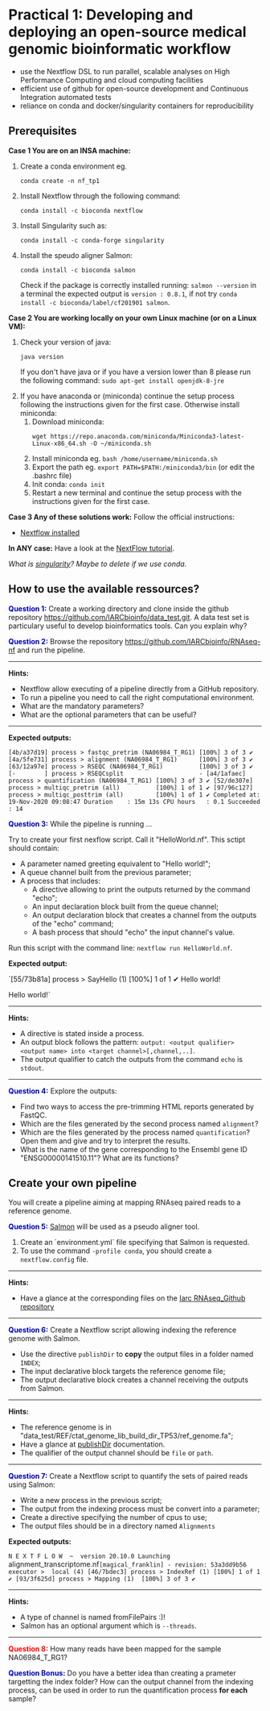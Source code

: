 # Practical 1: Developing and deploying an open-source medical genomic bioinformatic workflow

- use the Nextflow DSL to run parallel, scalable analyses on High Performance Computing and cloud computing facilities
- efficient use of github for open-source development and Continuous Integration automated tests
- reliance on conda and docker/singularity containers for reproducibility

## Prerequisites
**Case 1 You are on an INSA machine:**
<ol>
<li> Create a conda environment eg.
 
 `conda create -n nf_tp1`

<li> Install Nextflow through the following command: 
        
`conda install -c bioconda nextflow`

<li> Install Singularity such as:

`conda install -c conda-forge singularity`
<li> Install the speudo aligner Salmon:

`conda install -c bioconda salmon`

Check if the package is correctly installed running: `salmon --version` in a terminal the expected output is `version : 0.8.1`, if not try `conda install -c bioconda/label/cf201901 salmon`.
</ol>


**Case 2 You are working locally on your own Linux machine (or on a Linux VM):**
<ol>
<li> Check your version of java:

`java version`

If you don't have java or if you have a version lower than 8 please run the following command: `sudo apt-get install openjdk-8-jre`

<li> If you have anaconda or (miniconda) continue the setup process following the instructions given for the first case.
    Otherwise install miniconda:
    <ol>
    <li>Download miniconda:

`wget https://repo.anaconda.com/miniconda/Miniconda3-latest-Linux-x86_64.sh -O ~/miniconda.sh`
    <li> Install miniconda eg. 
`bash /home/username/miniconda.sh`
    <li> Export the path eg. `export PATH=$PATH:/miniconda3/bin` (or edit the .bashrc file)
    <li> Init conda: `conda init`
    <li> Restart a new terminal and continue the setup process with the instructions given for the first case.
    </ol>
</ol>

**Case 3 Any of these solutions work:**
Follow the official instructions:
- [Nextflow installed](https://www.nextflow.io/docs/latest/getstarted.html)

**In ANY case:**
Have a look at the [NextFlow tutorial](https://seqera.io/training/). 

*What is [singularity](https://sylabs.io/guides/3.6/user-guide/)?* *Maybe to delete if we use conda.*

## How to use the available ressources?

<span style='color:#0000b3'>**Question 1:**</span> Create a working directory and clone inside the github repository https://github.com/IARCbioinfo/data_test.git. A data test set is particulary useful to develop bioinformatics tools. Can you explain why? 

<span style='color:#0000b3'>**Question 2:**</span>  Browse the repository https://github.com/IARCbioinfo/RNAseq-nf and run the pipeline.
___

**Hints:** 
- Nextflow allow executing of a pipeline directly from a GitHub repository.
- To run a pipeline you need to call the right computational environment.
- What are the mandatory parameters?
- What are the optional parameters that can be useful?
___

**Expected outputs:**

`[4b/a37d19] process > fastqc_pretrim (NA06984_T_RG1) [100%] 3 of 3 ✔
[4a/5fe731] process > alignment (NA06984_T_RG1)      [100%] 3 of 3 ✔
[63/12a97e] process > RSEQC (NA06984_T_RG1)          [100%] 3 of 3 ✔
[-        ] process > RSEQCsplit                     -
[a4/1afaec] process > quantification (NA06984_T_RG1) [100%] 3 of 3 ✔
[52/de307e] process > multiqc_pretrim (all)          [100%] 1 of 1 ✔
[97/96c127] process > multiqc_posttrim (all)         [100%] 1 of 1 ✔
Completed at: 19-Nov-2020 09:08:47
Duration    : 15m 13s
CPU hours   : 0.1
Succeeded   : 14`

<span style='color:#0000b3'>**Question 3:**</span> While the pipeline is running ...

Try to create your first nexflow script. Call it "HelloWorld.nf". This sctipt should contain:
- A parameter named greeting equivalent to "Hello world!";
- A queue channel built from the previous parameter;
- A process that includes:
    + A directive allowing to print the outputs returned by the command "echo";
    + An input declaration block built from the queue channel;
    + An output declaration block that creates a channel from the outputs of the "echo" command;
    + A bash process that should "echo" the input channel's value.

Run this script with the command line: `nextflow run HelloWorld.nf`. 

**Expected output:**

`[55/73b81a] process > SayHello (1) [100%] 1 of 1 ✔
Hello world!

Hello world!`
___
**Hints:**

- A directive is stated inside a process.
- An output block follows the pattern:
`output: <output qualifier> <output name> into <target channel>[,channel,..]`.
- The output qualifier to catch the outputs from the command `echo` is `stdout`.
___
<span style='color:#0000b3'>**Question 4:**</span>  Explore the outputs:
- Find two ways to access the pre-trimming HTML reports generated by FastQC.
- Which are the files generated by the second process named `alignment`? 
- Which are the files generated by the process named `quantification`? Open them and give and try to interpret the results.
- What is the name of the gene corresponding to the Ensembl gene ID "ENSG00000141510.11"? What are its functions?

## Create your own pipeline
You will create a pipeline aiming at mapping RNAseq paired reads to a reference genome.

<span style='color:#0000b3'>**Question 5:**</span>  [Salmon](https://salmon.readthedocs.io/en/latest/) will be used as a pseudo aligner tool.
<ol>
<li> Create an `environment.yml` file specifying that Salmon is requested. 
<li> To use the command <code>-profile conda</code>, you should create a <code>nextflow.config</code> file.
</ol>

___

**Hints:**
- Have a glance at the corresponding files on the [Iarc RNAseq_Github repository](https://github.com/IARCbioinfo/RNAseq-nf)
___

<span style='color:#0000b3'>**Question 6:**</span>  Create a Nextflow script allowing indexing the reference genome with Salmon.
- Use the directive `publishDir` to **copy** the output files in a folder named `INDEX`;
- The input declarative block targets the reference genome file;
- The output declarative block creates a channel receiving the outputs from Salmon.
___

**Hints:**
- The reference genome is in "data_test/REF/ctat_genome_lib_build_dir_TP53/ref_genome.fa";
- Have a glance at [publishDir](https://www.nextflow.io/docs/latest/process.html#publishdir) documentation.
- The qualifier of the output channel should be `file` or `path`.
___
<span style='color:#0000b3'>**Question 7:**</span>  Create a Nextflow script to quantify the sets of paired reads using Salmon:
- Write a new process in the previous script;
- The output from the indexing process must be convert into a parameter;
- Create a directive specifying the number of cpus to use;
- The output files should be in a directory named `Alignments`

**Expected outputs:**

`N E X T F L O W  ~  version 20.10.0
Launching `alignment_transcriptome.nf` [magical_franklin] - revision: 53a3dd9b56
executor >  local (4)
[46/7bdec3] process > IndexRef (1) [100%] 1 of 1 ✔
[93/3f625d] process > Mapping (1)  [100%] 3 of 3 ✔
`
___
**Hints:**

- A type of channel is named fromFilePairs :)!
- Salmon has an optional argument which is `--threads`.
___
<span style='color:red'>**Question 8:**</span> How many reads have been mapped for the sample NA06984_T_RG1?

<span style='color:#0000b3'>**Question Bonus:**</span> 
Do you have a better idea than creating a prameter targetting the index folder? How can the output channel from the indexing process, can be used in order to run the quantification process **for each** sample?
